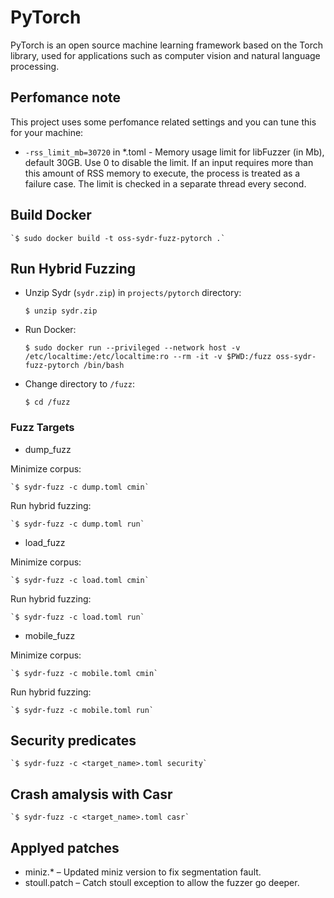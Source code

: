 # PyTorch

PyTorch is an open source machine learning framework based on the Torch library, used for applications such as computer vision and natural language processing.

## Perfomance note

This project uses some perfomance related settings and you can tune this for your machine:

* `-rss_limit_mb=30720` in *.toml - Memory usage limit for libFuzzer (in Mb), default 30GB. Use 0 to disable the limit. If an input requires more than this amount of RSS memory to execute, the process is treated as a failure case. The limit is checked in a separate thread every second.

## Build Docker

    `$ sudo docker build -t oss-sydr-fuzz-pytorch .`

## Run Hybrid Fuzzing

* Unzip Sydr (`sydr.zip`) in `projects/pytorch` directory:

    `$ unzip sydr.zip`

* Run Docker:

    `$ sudo docker run --privileged --network host -v /etc/localtime:/etc/localtime:ro --rm -it -v $PWD:/fuzz oss-sydr-fuzz-pytorch /bin/bash`

* Change directory to `/fuzz`:

    `$ cd /fuzz`

### Fuzz Targets

* dump_fuzz

Minimize corpus:

    `$ sydr-fuzz -c dump.toml cmin`

Run hybrid fuzzing:

    `$ sydr-fuzz -c dump.toml run`

* load_fuzz

Minimize corpus:

    `$ sydr-fuzz -c load.toml cmin`

Run hybrid fuzzing:

    `$ sydr-fuzz -c load.toml run`

* mobile_fuzz

Minimize corpus:

    `$ sydr-fuzz -c mobile.toml cmin`

Run hybrid fuzzing:

    `$ sydr-fuzz -c mobile.toml run`

## Security predicates

    `$ sydr-fuzz -c <target_name>.toml security`

## Crash amalysis with Casr

    `$ sydr-fuzz -c <target_name>.toml casr`

## Applyed patches

* miniz.* – Updated miniz version to fix segmentation fault.
* stoull.patch – Catch stoull exception to allow the fuzzer go deeper.
